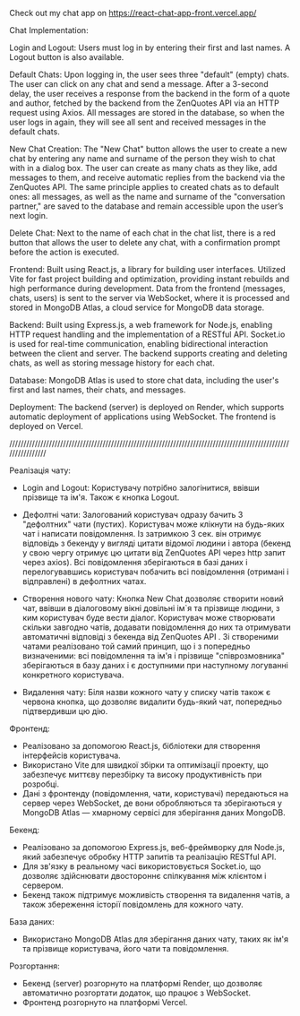 Check out my chat app on https://react-chat-app-front.vercel.app/

Chat Implementation:

Login and Logout:
Users must log in by entering their first and last names. A Logout button is also available.

Default Chats:
Upon logging in, the user sees three "default" (empty) chats. The user can click on any chat and send a message. After a 3-second delay, the user receives a response from the backend in the form of a quote and author, fetched by the backend from the ZenQuotes API via an HTTP request using Axios. All messages are stored in the database, so when the user logs in again, they will see all sent and received messages in the default chats.

New Chat Creation:
The "New Chat" button allows the user to create a new chat by entering any name and surname of the person they wish to chat with in a dialog box. The user can create as many chats as they like, add messages to them, and receive automatic replies from the backend via the ZenQuotes API. The same principle applies to created chats as to default ones: all messages, as well as the name and surname of the "conversation partner," are saved to the database and remain accessible upon the user’s next login.

Delete Chat:
Next to the name of each chat in the chat list, there is a red button that allows the user to delete any chat, with a confirmation prompt before the action is executed.

Frontend:
Built using React.js, a library for building user interfaces.
Utilized Vite for fast project building and optimization, providing instant rebuilds and high performance during development.
Data from the frontend (messages, chats, users) is sent to the server via WebSocket, where it is processed and stored in MongoDB Atlas, a cloud service for MongoDB data storage.

Backend:
Built using Express.js, a web framework for Node.js, enabling HTTP request handling and the implementation of a RESTful API.
Socket.io is used for real-time communication, enabling bidirectional interaction between the client and server.
The backend supports creating and deleting chats, as well as storing message history for each chat.

Database:
MongoDB Atlas is used to store chat data, including the user's first and last names, their chats, and messages.

Deployment:
The backend (server) is deployed on Render, which supports automatic deployment of applications using WebSocket.
The frontend is deployed on Vercel.

////////////////////////////////////////////////////////////////////////////////////////////////////////////////

Реалізація чату:

- Login and Logout: Користувачу потрібно залогінитися, ввівши прізвище та ім'я. Також є кнопка Logout.

- Дефолтні чати: Залогований користувач одразу бачить 3 "дефолтних" чати (пустих). Користувач може клікнути на будь-яких чат і написати повідомлення. Із затримкою 3 сек. він отримує відповідь з бекенду у вигляді цитати відомої людини і автора (бекенд у свою чергу отримує цю цитати від ZenQuotes API через http запит через axios). Всі повідомлення зберігаються в базі даних і перелогувавшись користувач побачить всі повідомлення (отримані і відправлені) в дефолтних чатах.

-  Створення нового чату: Кнопка New Chat дозволяє створити новий чат, ввівши в діалоговому вікні довільні ім`я та прізвище людини, з ким користувач буде вести діалог. Користувач може створювати  скільки завгодно чатів, додавати повідомлення до них та отримувати автоматичні відповіді з бекенда від ZenQuotes API . Зі створеними чатами реалізовано той самий принцип, що і з попередньо визначеними: всі повідомлення та ім'я і прізвище "співрозмовника" зберігаються в базу даних і є доступними при наступному логуванні конкретного користувача. 

- Видалення чату: Біля назви кожного чату у списку чатів також є червона кнопка, що дозволяє видалити будь-який чат, попередньо підтвердивши цю дію.
  
Фронтенд:
- Реалізовано за допомогою React.js, бібліотеки для створення інтерфейсів користувача. 
- Використано Vite для швидкої збірки та оптимізації проекту, що забезпечує миттєву перезбірку та високу продуктивність при розробці.
- Дані з фронтенду (повідомлення, чати, користувачі) передаються на сервер через WebSocket, де вони обробляються та зберігаються у MongoDB Atlas — хмарному сервісі для зберігання даних MongoDB.

Бекенд:
- Реалізовано за допомогою Express.js, веб-фреймворку для Node.js, який забезпечує обробку HTTP запитів та реалізацію RESTful API.
- Для зв'язку в реальному часі використовується Socket.io, що дозволяє здійснювати двостороннє спілкування між клієнтом і сервером.
- Бекенд також підтримує можливість створення та видалення чатів, а також збереження історії повідомлень для кожного чату.

База даних:
- Використано MongoDB Atlas для зберігання даних чату, таких як ім'я та прізвище  користувача, його чати та повідомлення. 

Розгортання:
- Бекенд (server) розгорнуто на платформі Render, що дозволяє автоматично розгортати додаток, що працює з WebSocket.
- Фронтенд розгорнуто на платформі Vercel. 
